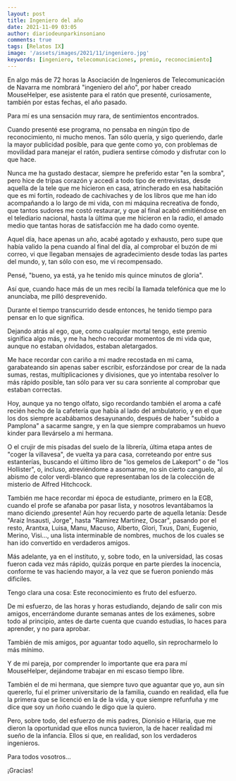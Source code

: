 ```yaml
---
layout: post
title: Ingeniero del año
date: 2021-11-09 03:05
author: diariodeunparkinsoniano
comments: true
tags: [Relatos IX]
image: '/assets/images/2021/11/ingeniero.jpg'
keywords: [ingeniero, telecomunicaciones, premio, reconocimiento]
---
```

En algo más de 72 horas la Asociación de Ingenieros de Telecomunicación de Navarra me nombrará "ingeniero del año", por haber creado MouseHelper, ese asistente para el ratón que presenté, curiosamente, también por estas fechas, el año pasado.

Para mí es una sensación muy rara, de sentimientos encontrados.

Cuando presenté ese programa, no pensaba en ningún tipo de reconocimiento, ni mucho menos. Tan sólo quería, y sigo queriendo, darle la mayor publicidad posible, para que gente como yo, con problemas de movilidad para manejar el ratón, pudiera sentirse cómodo y disfrutar con lo que hace.

Nunca me ha gustado destacar, siempre he preferido estar "en la sombra", pero hice de tripas corazón y accedí a todo tipo de entrevistas, desde aquella de la tele que me hicieron en casa, atrincherado en esa habitación que es mi fortín, rodeado de cachivaches y de los libros que me han ido acompañando a lo largo de mi vida, con mi máquina recreativa de fondo, que tantos sudores me costó restaurar, y que al final acabó emitiéndose en el telediario nacional, hasta la última que me hicieron en la radio, el amado medio que tantas horas de satisfacción me ha dado como oyente.

Aquel día, hace apenas un año, acabé agotado y exhausto, pero supe que había valido la pena cuando al final del día, al comprobar el buzón de mi correo, vi que llegaban mensajes de agradecimiento desde todas las partes del mundo, y, tan sólo con eso, me vi recompensado.

Pensé, "bueno, ya está, ya he tenido mis quince minutos de gloria".

Así que, cuando hace más de un mes recibí la llamada telefónica que me lo anunciaba, me pilló desprevenido.

Durante el tiempo transcurrido desde entonces, he tenido tiempo para pensar en lo que significa.

Dejando atrás al ego, que, como cualquier mortal tengo, este premio significa algo más, y me ha hecho recordar momentos de mi vida que, aunque no estaban olvidados, estaban aletargados.

Me hace recordar con cariño a mi madre recostada en mi cama, garabateando sin apenas saber escribir, esforzándose por crear de la nada sumas, restas, multiplicaciones y divisiones, que yo intentaba resolver lo más rápido posible, tan sólo para ver su cara sonriente al comprobar que estaban correctas.

Hoy, aunque ya no tengo olfato, sigo recordando también el aroma a café recién hecho de la cafetería que había al lado del ambulatorio, y en el que los dos siempre acabábamos desayunando, después de haber "subido a Pamplona" a sacarme sangre, y en la que siempre comprabamos un huevo kinder para llevárselo a mi hermana.

O el crujir de mis pisadas del suelo de la librería, última etapa antes de "coger la villavesa", de vuelta ya para casa, correteando por entre sus estanterías, buscando el último libro de "los gemelos de Lakeport" o de "los Hollister", o, incluso, atreviéndome a asomarme, no sin cierto canguelo, al abismo de color verdi-blanco que representaban los de la colección de misterio de Alfred Hitchcock.

También me hace recordar mi época de estudiante, primero en la EGB, cuando el profe se afanaba por pasar lista, y nosotros levantábamos la mano diciendo ¡presente! Aún hoy recuerdo parte de aquella letanía: Desde "Araiz Insausti, Jorge", hasta "Ramirez Martinez, Oscar", pasando por el resto, Arantxa, Luisa, Manu, Macuso, Alberto, Glori, Txus, Dani, Eugenio, Merino, Visi..., una lista interminable de nombres, muchos de los cuales se han ido convertido en verdaderos amigos.

Más adelante, ya en el instituto, y, sobre todo, en la universidad, las cosas fueron cada vez más rápido, quizás porque en parte pierdes la inocencia, conforme te vas haciendo mayor, a la vez que se fueron poniendo más dificiles.

Tengo clara una cosa: Este reconocimiento es fruto del esfuerzo.

De mi esfuerzo, de las horas y horas estudiando, dejando de salir con mis amigos, encerrándome durante semanas antes de los exámenes, sobre todo al principio, antes de darte cuenta que cuando estudias, lo haces para aprender, y no para aprobar.

También de mis amigos, por aguantar todo aquello, sin reprocharmelo lo más mínimo.

Y de mi pareja, por comprender lo importante que era para mí MouseHelper, dejándome trabajar en mi escaso tiempo libre.

También el de mi hermana, que siempre tuvo que aguantar que yo, aun sin quererlo, fuí el primer universitario de la familia, cuando en realidad, ella fue la primera que se licenció en la de la vida, y que siempre refunfuña y me dice que soy un ñoño cuando le digo que la quiero.

Pero, sobre todo, del esfuerzo de mis padres, Dionisio e Hilaria, que me dieron la oportunidad que ellos nunca tuvieron, la de hacer realidad mi sueño de la infancia.
Ellos si que, en realidad, son los verdaderos ingenieros.

Para todos vosotros...

¡Gracias!


